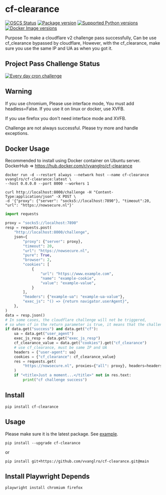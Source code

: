 # cf-clearance

[![OSCS Status](https://www.oscs1024.com/platform/badge/vvanglro/cf_clearance.svg?size=small)](https://www.oscs1024.com/project/vvanglro/cf_clearance?ref=badge_small)
[![Package version](https://img.shields.io/pypi/v/cf_clearance?color=%2334D058&label=pypi%20package)](https://pypi.python.org/pypi/cf_clearance)
[![Supported Python versions](https://img.shields.io/pypi/pyversions/cf_clearance.svg?color=%2334D058)](https://pypi.python.org/pypi/cf_clearance)
[![Docker Image versions](https://img.shields.io/docker/v/vvanglro/cf-clearance?color=%2334D058&label=docker%20version)](https://hub.docker.com/r/vvanglro/cf-clearance)


Purpose To make a cloudflare v2 challenge pass successfully, Can be use cf_clearance bypassed by cloudflare, However, with
the cf_clearance, make sure you use the same IP and UA as when you got it.

## Project Pass Challenge Status
[![Every day cron challenge](https://github.com/vvanglro/cf-clearance/actions/workflows/every_day_cron_challenge.yml/badge.svg)](https://github.com/vvanglro/cf-clearance/actions/workflows/every_day_cron_challenge.yml)

## Warning

If you use chromium, Please use interface mode, You must add headless=False.
If you use it on linux or docker, use XVFB.

If you use firefox you don't need interface mode and XVFB.

Challenge are not always successful. Please try more and handle exceptions.


## Docker Usage

Recommended to install using Docker container on Ubuntu server.
DockerHub => https://hub.docker.com/r/vvanglro/cf-clearance

```shell
docker run -d --restart always --network host --name cf-clearance vvanglro/cf-clearance:latest \
--host 0.0.0.0 --port 8000 --workers 1
```

```shell
curl http://localhost:8000/challenge -H "Content-Type:application/json" -X POST \
-d '{"proxy": {"server": "socks5://localhost:7890"}, "timeout":20, "url": "https://nowsecure.nl"}'
```

```python
import requests

proxy = "socks5://localhost:7890"
resp = requests.post(
    "http://localhost:8000/challenge",
    json={
        "proxy": {"server": proxy},
        "timeout": 20,
        "url": "https://nowsecure.nl",
        "pure": True,
        "browser": 2,
        "cookies": [
            {
                "url": "https://www.example.com",
                "name": "example-cookie",
                "value": "example-value",
            }
        ],
        "headers": {"example-ua": "example-ua-value"},
        "exec_js": "() => {return navigator.userAgent}",
    },
)
data = resp.json()
# In some cases, the cloudflare challenge will not be triggered,
# so when cf in the return parameter is true, it means that the challenge has been encountered.
if data.get("success") and data.get("cf"):
    ua = data.get("user_agent")
    exec_js_resp = data.get("exec_js_resp")
    cf_clearance_value = data.get("cookies").get("cf_clearance")
    # use cf_clearance, must be same IP and UA
    headers = {"user-agent": ua}
    cookies = {"cf_clearance": cf_clearance_value}
    res = requests.get(
        "https://nowsecure.nl", proxies={"all": proxy}, headers=headers, cookies=cookies
    )
    if "<title>Just a moment...</title>" not in res.text:
        print("cf challenge success")
```

## Install

```
pip install cf-clearance
```

## Usage

Please make sure it is the latest package. See [example](https://github.com/vvanglro/cf-clearance/tree/main/example).

```
pip install --upgrade cf-clearance
```
or
```shell
pip install git+https://github.com/vvanglro/cf-clearance.git@main
```

## Install Playwright Depends
```shell
playwright install chromium firefox
```
